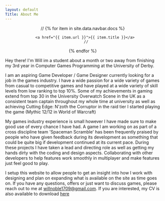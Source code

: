 ```yaml
---
layout: default
Title: About Me
---
```

<center>
	//
   {% for item in site.data.navbar.docs %}
	  
      <a href="{{ item.url }}">{{ item.title }}</a>
	   //
   {% endfor %}
</center>

Hey there! I'm Will im a student about a month or two away from finishing my 3rd year in Computer Games Programming at the University of Derby.

I am an aspiring Game Developer / Game Designer currently looking for a job in the games industry. I have a wide passion for a wide variety of games from casual to competitive games and have played at a wide variety of skill levels from low ranking to top 10%. Some of my achievements in gaming extend from top 30 in the University Overwatch Scene in the UK as a consistent team captain throughout my whole time at university as well as achieving Cutting Edge: N'zoth the Corruptor in the raid tier I started playing the game (Mythic 12/12 in World of Warcraft)

My games industry experience is small however I have made sure to make good use of every chance I have had. A game I am working on as part of a cross discipline team 'Spaceman Scramble' has been frequently praised by people who have given feedback during its development as something that could be quite big if development continued at its current pace. During these projects I have taken a lead and directing role as well as getting my hands dirty with the coding and design aspects. Collaborating with other developers to help features work smoothly in multiplayer and make features just feel good to play.

I setup this website to allow people to get an insight into how I work with designing and plan on expanding what is available on the site as time goes on. If you have any questions, offers or just want to discuss games, please reach out to me at willnoble1709@gmail.com. If you are interested, my CV is also available to download <a href="/assets/files/cv.pdf"> here </a>


